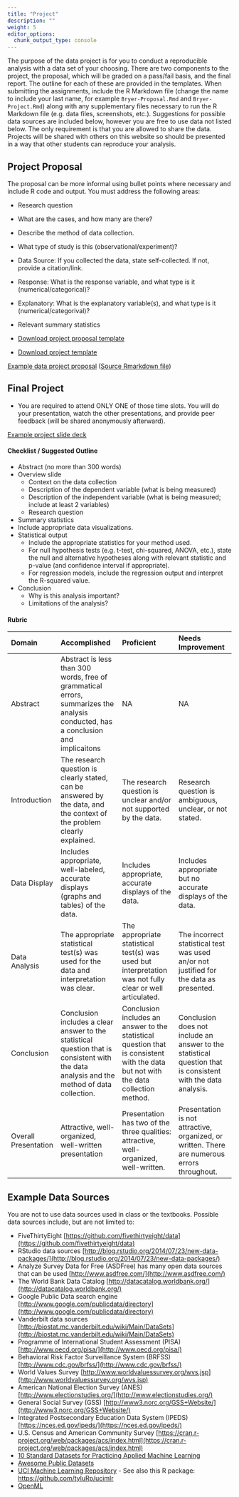 ```yaml
---
title: "Project"
description: ""
weight: 5
editor_options: 
  chunk_output_type: console
---
```



The purpose of the data project is for you to conduct a reproducible analysis with a data set of your choosing. There are two components to the project, the proposal, which will be graded on a pass/fail basis, and the final report. The outline for each of these are provided in the templates. When submitting the assignments, include the R Markdown file (change the name to include your last name, for example `Bryer-Proposal.Rmd` and `Bryer-Project.Rmd`) along with any supplementary files necessary to run the R Markdown file (e.g. data files, screenshots, etc.). Suggestions for possible data sources are included below, however you are free to use data not listed below. The only requirement is that you are allowed to share the data. Projects will be shared with others on this website so should be presented in a way that other students can reproduce your analysis.

## Project Proposal

The proposal can be more informal using bullet points where necessary and include R code and output. You must address the following areas:

* Research question 
* What are the cases, and how many are there?
* Describe the method of data collection.
* What type of study is this (observational/experiment)?
* Data Source: If you collected the data, state self-collected. If not, provide a citation/link.
* Response: What is the response variable, and what type is it (numerical/categorical)?
* Explanatory: What is the explanatory variable(s), and what type is it (numerical/categorival)?
* Relevant summary statistics 

* [Download project proposal template](https://raw.githubusercontent.com/jbryer/DATA606Fall2022/master/Project/DATA606_proposal_template.Rmd)
* [Download project template](https://raw.githubusercontent.com/jbryer/DATA606Fall2022/master/Project/DATA606_project_template.Rmd)

[Example data project proposal](http://htmlpreview.github.io/?https://github.com/jbryer/DATA606Fall2022/blob/master/Project/Example_proposal.html) ([Source Rmarkdown file](https://raw.githubusercontent.com/jbryer/DATA606Fall2022/master/Project/Example_proposal.Rmd))


## Final Project

* You are required to attend ONLY ONE of those time slots. You will do your presentation, watch the other presentations, and provide peer feedback (will be shared anonymously afterward).

[Example project slide deck](/slides/Example_Project_Slides.html#1)

#### Checklist / Suggested Outline

* Abstract (no more than 300 words)
* Overview slide
	* Context on the data collection
	* Description of the dependent variable (what is being measured)
	* Description of the independent variable (what is being measured; include at least 2 variables)
	* Research question
* Summary statistics
* Include appropriate data visualizations.
* Statistical output
	* Include the appropriate statistics for your method used.
	* For null hypothesis tests (e.g. t-test, chi-squared, ANOVA, etc.), state the null and alternative hypotheses along with relevant statistic and p-value (and confidence interval if appropriate).
	* For regression models, include the regression output and interpret the R-squared value.
* Conclusion
	* Why is this analysis important?
	* Limitations of the analysis?

#### Rubric


|Domain               |Accomplished                                                                                                                                |Proficient                                                                                                                          |Needs Improvement                                                                                            |
|:--------------------|:-------------------------------------------------------------------------------------------------------------------------------------------|:-----------------------------------------------------------------------------------------------------------------------------------|:------------------------------------------------------------------------------------------------------------|
|Abstract             |Abstract is less than 300 words, free of grammatical errors, summarizes the analysis conducted, has a conclusion and implicaitons           |NA                                                                                                                                  |NA                                                                                                           |
|Introduction         |The research question is clearly stated, can be answered by the data, and the context of the problem clearly explained.                     |The research question is unclear and/or not supported by the data.                                                                  |Research question is ambiguous, unclear, or not stated.                                                      |
|Data Display         |Includes appropriate, well-labeled, accurate displays (graphs and tables) of the data.                                                      |Includes appropriate, accurate displays of the data.                                                                                |Includes appropriate but no accurate displays of the data.                                                   |
|Data Analysis        |The appropriate statistical test(s) was used for the data and interpretation was clear.                                                     |The appropriate statistical test(s) was used but interpretation was not fully clear or well articulated.                            |The incorrect statistical test was used an/or not justified for the data as presented.                       |
|Conclusion           |Conclusion includes a clear answer to the statistical question that is consistent with the data analysis and the method of data collection. |Conclusion includes an answer to the statistical question that is consistent with the data but not with the data collection method. |Conclusion does not include an answer to the statistical question that is consistent with the data analysis. |
|Overall Presentation |Attractive, well-organized, well-written presentation                                                                                       |Presentation has two of the three qualities: attractive, well-organized, well-written.                                              |Presentation is not attractive, organized, or written. There are numerous errors throughout.                 |

## Example Data Sources

You are not to use data sources used in class or the textbooks. Possible data sources include, but are not limited to:

* FiveThirtyEight [https://github.com/fivethirtyeight/data](https://github.com/fivethirtyeight/data)
* RStudio data sources [http://blog.rstudio.org/2014/07/23/new-data-packages/](http://blog.rstudio.org/2014/07/23/new-data-packages/)
* Analyze Survey Data for Free (ASDFree) has many open data sources that can be used [http://www.asdfree.com/](http://www.asdfree.com/)
* The World Bank Data Catalog [http://datacatalog.worldbank.org/](http://datacatalog.worldbank.org/)
* Google Public Data search engine [http://www.google.com/publicdata/directory](http://www.google.com/publicdata/directory)
* Vanderbilt data sources [http://biostat.mc.vanderbilt.edu/wiki/Main/DataSets](http://biostat.mc.vanderbilt.edu/wiki/Main/DataSets)
* Programme of International Student Assessment (PISA) [http://www.oecd.org/pisa/](http://www.oecd.org/pisa/)
* Behavioral Risk Factor Surveillance System (BRFSS) [http://www.cdc.gov/brfss/](http://www.cdc.gov/brfss/)
* World Values Survey [http://www.worldvaluessurvey.org/wvs.jsp](http://www.worldvaluessurvey.org/wvs.jsp)
* American National Election Survey (ANES) [http://www.electionstudies.org/](http://www.electionstudies.org/)
* General Social Survey (GSS) [http://www3.norc.org/GSS+Website/](http://www3.norc.org/GSS+Website/)
* Integrated Postsecondary Education Data System (IPEDS) [https://nces.ed.gov/ipeds/](https://nces.ed.gov/ipeds/)
* U.S. Census and American Community Survey [https://cran.r-project.org/web/packages/acs/index.html](https://cran.r-project.org/web/packages/acs/index.html)
* [10 Standard Datasets for Practicing Applied Machine Learning](https://machinelearningmastery.com/standard-machine-learning-datasets/)
* [Awesome Public Datasets](https://github.com/awesomedata/awesome-public-datasets)
* [UCI Machine Learning Repository](https://archive.ics.uci.edu/ml/index.php) - See also this R package: https://github.com/tyluRp/ucimlr
* [OpenML](https://www.openml.org/search?type=data&sort=runs&status=active)

